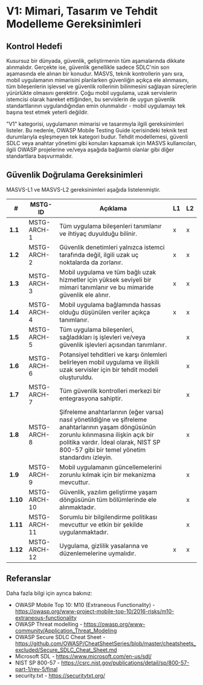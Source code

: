 # V1: Mimari, Tasarım ve Tehdit Modelleme Gereksinimleri

## Kontrol Hedefi

Kusursuz bir dünyada, güvenlik, geliştirmenin tüm aşamalarında dikkate alınmalıdır. Gerçekte ise, güvenlik genellikle sadece SDLC'nin son aşamasında ele alınan bir konudur. MASVS, teknik kontrollerin yanı sıra, mobil uygulamanın mimarisini planlarken güvenliğin açıkça ele alınmasını, tüm bileşenlerin işlevsel ve güvenlik rollerinin bilinmesini sağlayan süreçlerin yürürlükte olmasını gerektirir. Çoğu mobil uygulama, uzak servislerin istemcisi olarak hareket ettiğinden, bu servislerin de uygun güvenlik standartlarının uygulandığından emin olunmalıdır - mobil uygulamayı tek başına test etmek yeterli değildir.

"V1" kategorisi, uygulamanın mimarisi ve tasarımıyla ilgili gereksinimleri listeler. Bu nedenle, OWASP Mobile Testing Guide içerisindeki teknik test durumlarıyla eşleşmeyen tek kategori budur. Tehdit modellemesi, güvenli SDLC veya anahtar yönetimi gibi konuları kapsamak için MASVS kullanıcıları, ilgili OWASP projelerine ve/veya aşağıda bağlantılı olanlar gibi diğer standartlara başvurmalıdır.

## Güvenlik Doğrulama Gereksinimleri

MASVS-L1 ve MASVS-L2 gereksinimleri aşağıda listelenmiştir.

| # | MSTG-ID | Açıklama | L1 | L2 |
| -- | ---------- | ---------------------- | - | - |
| **1.1** | MSTG-ARCH-1 | Tüm uygulama bileşenleri tanımlanır ve ihtiyaç duyulduğu bilinir. | x | x |
| **1.2** | MSTG-ARCH-2 | Güvenlik denetimleri yalnızca istemci tarafında değil, ilgili uzak uç noktalarda da zorlanır. | x | x |
| **1.3** | MSTG-ARCH-3 | Mobil uygulama ve tüm bağlı uzak hizmetler için yüksek seviyeli bir mimari tanımlanır ve bu mimaride güvenlik ele alınır. | x | x |
| **1.4** | MSTG-ARCH-4 | Mobil uygulama bağlamında hassas olduğu düşünülen veriler açıkça tanımlanır. | x | x |
| **1.5** | MSTG-ARCH-5 | Tüm uygulama bileşenleri, sağladıkları iş işlevleri ve/veya güvenlik işlevleri açısından tanımlanır.  |  | x |
| **1.6** | MSTG-ARCH-6 | Potansiyel tehditleri ve karşı önlemleri belirleyen mobil uygulama ve ilişkili uzak servisler için bir tehdit modeli oluşturuldu. |  | x |
| **1.7** | MSTG-ARCH-7 | Tüm güvenlik kontrolleri merkezi bir entegrasyona sahiptir.  |  | x |
| **1.8** | MSTG-ARCH-8 | Şifreleme anahtarlarının (eğer varsa) nasıl yönetildiğine ve şifreleme anahtarlarının yaşam döngüsünün zorunlu kılınmasına ilişkin açık bir politika vardır. İdeal olarak, NIST SP 800-57 gibi bir temel yönetim standardını izleyin. |  | x |
| **1.9** | MSTG-ARCH-9 | Mobil uygulamanın güncellemelerini zorunlu kılmak için bir mekanizma mevcuttur. |  | x |
| **1.10** | MSTG-ARCH-10 | Güvenlik, yazılım geliştirme yaşam döngüsünün tüm bölümlerinde ele alınmaktadır. |  | x |
| **1.11** | MSTG-ARCH-11 | Sorumlu bir bilgilendirme politikası mevcuttur ve etkin bir şekilde uygulanmaktadır. |  | x |
| **1.12** | MSTG-ARCH-12 | Uygulama, gizlilik yasalarına ve düzenlemelerine uymalıdır. | x | x |

## Referanslar

Daha fazla bilgi için ayrıca bakınız:

- OWASP Mobile Top 10: M10 (Extraneous Functionality) - <https://owasp.org/www-project-mobile-top-10/2016-risks/m10-extraneous-functionality>
- OWASP Threat modelling - <https://owasp.org/www-community/Application_Threat_Modeling>
- OWASP Secure SDLC Cheat Sheet - <https://github.com/OWASP/CheatSheetSeries/blob/master/cheatsheets_excluded/Secure_SDLC_Cheat_Sheet.md>
- Microsoft SDL - <https://www.microsoft.com/en-us/sdl/>
- NIST SP 800-57 - <https://csrc.nist.gov/publications/detail/sp/800-57-part-1/rev-5/final>
- security.txt - <https://securitytxt.org/>

